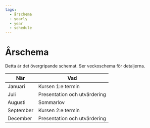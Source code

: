 ```yaml
---
tags:
  - årschema
  - yearly
  - year
  - schedule
---
```


# Årschema

Detta är det övergripande schemat. Ser veckoschema för detaljerna.

När      |Vad
---------|----------------------------
Januari  |Kursen 1:e termin
Juli     |Presentation och utvärdering
Augusti  |Sommarlov
September|Kursen 2:e termin
December |Presentation och utvärdering
